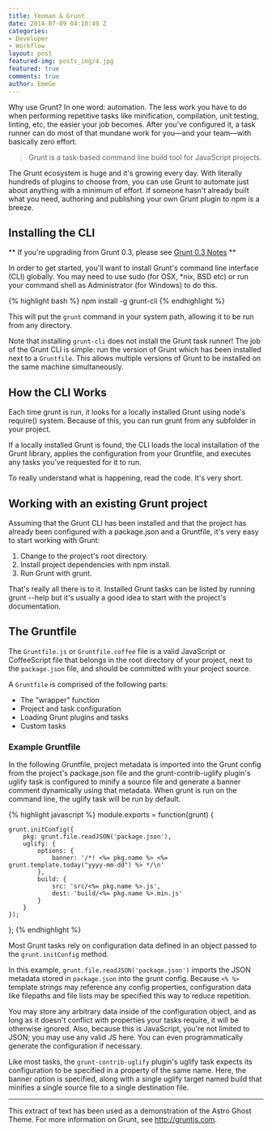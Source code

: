 ```yaml
---
title: Yeoman & Grunt
date: 2014-07-09 04:10:49 Z
categories:
- Developer
- Workflow
layout: post
featured-img: posts_img/4.jpg
featured: true
comments: true
author: EmeGe
---
```


Why use Grunt? In one word: automation. The less work you have to do when performing repetitive tasks like minification, compilation, unit testing, linting, etc, the easier your job becomes. After you've configured it, a task runner can do most of that mundane work for you—and your team—with basically zero effort.

<!--more-->

> Grunt is a task-based command line build tool for JavaScript projects.

The Grunt ecosystem is huge and it's growing every day. With literally hundreds of plugins to choose from, you can use Grunt to automate just about anything with a minimum of effort. If someone hasn't already built what you need, authoring and publishing your own Grunt plugin to npm is a breeze.

## Installing the CLI

** If you're upgrading from Grunt 0.3, please see [Grunt 0.3 Notes](http://gruntjs.com/upgrading-from-0.3-to-0.4#grunt-0.3-notes) **

In order to get started, you'll want to install Grunt's command line interface (CLI) globally. You may need to use sudo (for OSX, *nix, BSD etc) or run your command shell as Administrator (for Windows) to do this.

{% highlight bash %}
	npm install -g grunt-cli
{% endhighlight %}
    
This will put the `grunt` command in your system path, allowing it to be run from any directory.

Note that installing `grunt-cli` does not install the Grunt task runner! The job of the Grunt CLI is simple: run the version of Grunt which has been installed next to a `Gruntfile`. This allows multiple versions of Grunt to be installed on the same machine simultaneously.

## How the CLI Works

Each time grunt is run, it looks for a locally installed Grunt using node's require() system. Because of this, you can run grunt from any subfolder in your project.

If a locally installed Grunt is found, the CLI loads the local installation of the Grunt library, applies the configuration from your Gruntfile, and executes any tasks you've requested for it to run.

To really understand what is happening, read the code. It's very short.

## Working with an existing Grunt project

Assuming that the Grunt CLI has been installed and that the project has already been configured with a package.json and a Gruntfile, it's very easy to start working with Grunt:

1. Change to the project's root directory.
2. Install project dependencies with npm install.
3. Run Grunt with grunt.

That's really all there is to it. Installed Grunt tasks can be listed by running grunt --help but it's usually a good idea to start with the project's documentation.

## The Gruntfile

The `Gruntfile.js` or `Gruntfile.coffee` file is a valid JavaScript or CoffeeScript file that belongs in the root directory of your project, next to the `package.json` file, and should be committed with your project source.

A `Gruntfile` is comprised of the following parts:

* The "wrapper" function
* Project and task configuration
* Loading Grunt plugins and tasks
* Custom tasks

### Example Gruntfile

In the following Gruntfile, project metadata is imported into the Grunt config from the project's package.json file and the grunt-contrib-uglify plugin's uglify task is configured to minify a source file and generate a banner comment dynamically using that metadata. When grunt is run on the command line, the uglify task will be run by default.

{% highlight javascript %}
module.exports = function(grunt) {

	grunt.initConfig({
		pkg: grunt.file.readJSON('package.json'),
		uglify: {
			options: {
				banner: '/*! <%= pkg.name %> <%= grunt.template.today("yyyy-mm-dd") %> */\n'
			},
			build: {
				src: 'src/<%= pkg.name %>.js',
				dest: 'build/<%= pkg.name %>.min.js'
			}
		}
	});

};
{% endhighlight %}
    
Most Grunt tasks rely on configuration data defined in an object passed to the `grunt.initConfig` method.

In this example, `grunt.file.readJSON('package.json')` imports the JSON metadata stored in `package.json` into the grunt config. Because `<% %>` template strings may reference any config properties, configuration data like filepaths and file lists may be specified this way to reduce repetition.

You may store any arbitrary data inside of the configuration object, and as long as it doesn't conflict with properties your tasks require, it will be otherwise ignored. Also, because this is JavaScript, you're not limited to JSON; you may use any valid JS here. You can even programmatically generate the configuration if necessary.

Like most tasks, the `grunt-contrib-uglify` plugin's uglify task expects its configuration to be specified in a property of the same name. Here, the banner option is specified, along with a single uglify target named build that minifies a single source file to a single destination file.

***

This extract of text has been used as a demonstration of the Astro Ghost Theme. For more information on Grunt, see http://gruntjs.com.